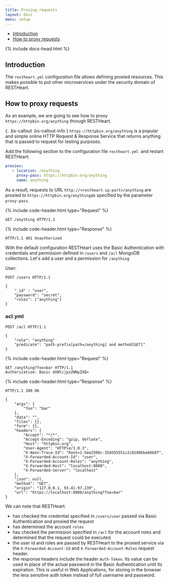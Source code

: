 ```yaml
---
title: Proxing requests
layout: docs
menu: setup
---
```


<div markdown="1" class="d-none d-xl-block col-xl-2 order-last bd-toc">

* [Introduction](#introduction)
* [How to proxy requests](#how-to-proxy-requests)

</div>
<div markdown="1" class="col-12 col-md-9 col-xl-8 py-md-3 bd-content pt-0">

{% include docs-head.html %}

## Introduction

The `restheart.yml` configuration file allows defining proxied resources. This makes possible to put other microservices under the security domain of RESTHeart.

## How to proxy requests

As an example, we are going to see how to proxy `https://httpbin.org/anything` through RESTHeart.

{: .bs-callout .bs-callout-info }
`https://httpbin.org/anything` is a popular and simple online HTTP Request & Response Service that returns anything that is passed to request for testing purposes.

Add the following section to the configuration file `restheart.yml `and restart RESTHeart:

```yml
proxies:
   - location: /anything
     proxy-pass: https://httpbin.org/anything
     name: anything
```

As a result, requests to URL `http://<restheart-ip:port>/anything` are proxied to `https://httpbin.org/anything`as specified by the parameter `proxy-pass`.

{% include code-header.html type="Request" %}

```http
GET /anything HTTP/1.1
```

{% include code-header.html type="Response" %}

```http
HTTP/1.1 401 Unauthorized
```

With the default configuration RESTHeart uses the Basic Authentication with credentials and permission defined in `/users` and `/acl` MongoDB collections. Let's add a user and a permission for `/anything`

User:

```http
POST /users HTTP/1.1

{
    "_id" : "user",
    "password": "secret",
    "roles": ["anything"]
}
```

### acl.yml

```http
POST /acl HTTP/1.1

{
    "role": "anything"
    "predicate": "path-prefix[path=/anything] and method[GET]"
}
```

{% include code-header.html type="Request" %}

```http
GET /anything?foo=bar HTTP/1.1
Authorization: Basic dXNlcjpzZWNyZXQ=
```

{% include code-header.html type="Response" %}

```http
HTTP/1.1 200 OK

{
    "args": {
        "foo": "bar"
    },
    "data": "",
    "files": {},
    "form": {},
    "headers": {
        "Accept": "*/*",
        "Accept-Encoding": "gzip, deflate",
        "Host": "httpbin.org",
        "User-Agent": "HTTPie/1.0.3",
        "X-Amzn-Trace-Id": "Root=1-5ee2508c-35dd55551c2c0188bba66b8f",
        "X-Forwarded-Account-Id": "user",
        "X-Forwarded-Account-Roles": "anything",
        "X-Forwarded-Host": "localhost:8080",
        "X-Forwarded-Server": "localhost"
    },
    "json": null,
    "method": "GET",
    "origin": "127.0.0.1, 93.41.97.239",
    "url": "https://localhost:8080/anything?foo=bar"
}
```
We can note that RESTHeart:

-   has checked the credential specified in `/users/user` passed via Basic Authentication and proxied the request
-   has determined the account `roles`
-   has checked the permission specified in `/acl` for the account roles and determined that the request could be executed.
- the user id and roles are passed by RESTHeart to the proxied service via the `X-Forwarded-Account-Id` and `X-Forwarded-Account-Roles` request header.
-   the response headers include the header `Auth-Token`. Its value can be used in place of the actual password in the Basic Authentication until its expiration. This is useful in Web Applications, for storing in the browser the less sensitive auth token instead of full username and password.
